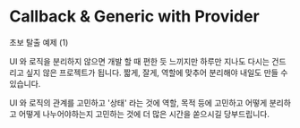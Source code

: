 # Callback & Generic with Provider

초보 탈출 예제 (1)

UI 와 로직을 분리하지 않으면 개발 할 때 편한 듯 느끼지만
하루만 지나도 다시는 건드리고 싶지 않은 프로젝트가 됩니다.
짧게, 잘게, 역할에 맞추어 분리해야 내일도 만들 수 있습니다.

UI 와 로직의 관계를 고민하고 '상태' 라는 것에 역할, 목적 등에 고민하고
어떻게 분리하고 어떻게 나누어야하는지 고민하는 것에 더 많은 시간을 쏟으시길 당부드립니다.